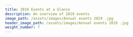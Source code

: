 ```yaml
---
title: 2019 Events at a Glance
description: An overview of 2019 events
image_path: /assets/images/Annual events 2019 .jpg
header_image_path: /assets/images/Annual events 2019 .jpg
weight_number: 7
---
```


